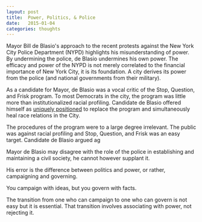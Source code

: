 ```yaml
---
layout: post
title:  Power, Politics, & Police
date:   2015-01-04
categories: thoughts
---
```


Mayor Bill de Blasio's approach to the recent protests against the New York City Police Department (NYPD) highlights his misunderstanding of power. By undermining the police, de Blasio undermines his own power. The efficacy and power of the NYPD is not merely correlated to the financial importance of New York City, it is its foundation. A city derives its power from the police (and national governments from their military). 

As a candidate for Mayor, de Blasio was a vocal critic of the Stop, Question, and Frisk program. To most Democrats in the city, the program was little more than institutionalized racial profiling. Candidate de Blasio offered himself as [uniquely positioned](https://en.wikipedia.org/wiki/Chirlane_McCray) to replace the program and simultaneously heal race relations in the City. 

The procedures of the program were to a large degree irrelevant. The public was against racial profiling and Stop, Question, and Frisk was an easy target. Candidate de Blasio argued ag


Mayor de Blasio may disagree with the role of the police in establishing and maintaining a civil society, he cannot however supplant it. 





His error is the difference between politics and power, or rather, campaigning and governing.

You campaign with ideas, but you govern with facts.

The transition from one who can campaign to one who can govern is not easy but it is essential. That transition involves associating with power, not rejecting it.